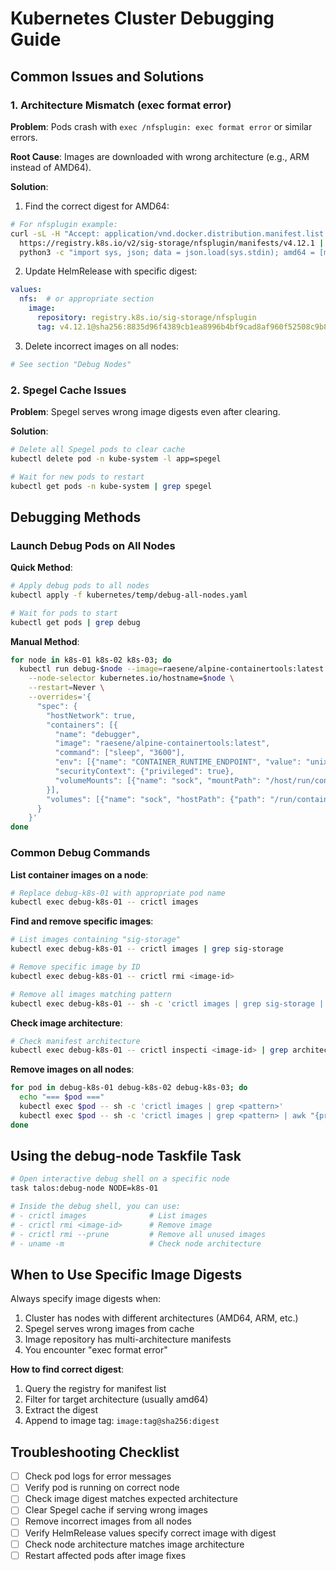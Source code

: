# Kubernetes Cluster Debugging Guide

## Common Issues and Solutions

### 1. Architecture Mismatch (exec format error)

**Problem**: Pods crash with `exec /nfsplugin: exec format error` or similar errors.

**Root Cause**: Images are downloaded with wrong architecture (e.g., ARM instead of AMD64).

**Solution**:
1. Find the correct digest for AMD64:
```bash
# For nfsplugin example:
curl -sL -H "Accept: application/vnd.docker.distribution.manifest.list.v2+json" \
  https://registry.k8s.io/v2/sig-storage/nfsplugin/manifests/v4.12.1 | \
  python3 -c "import sys, json; data = json.load(sys.stdin); amd64 = [m for m in data['manifests'] if m['platform']['architecture'] == 'amd64'][0]; print(amd64['digest'])"
```

2. Update HelmRelease with specific digest:
```yaml
values:
  nfs:  # or appropriate section
    image:
      repository: registry.k8s.io/sig-storage/nfsplugin
      tag: v4.12.1@sha256:8835d96f4389cb1ea8996b4bf9cad8af960f52508c9b8372a877c6656fd92264
```

3. Delete incorrect images on all nodes:
```bash
# See section "Debug Nodes"
```

### 2. Spegel Cache Issues

**Problem**: Spegel serves wrong image digests even after clearing.

**Solution**:
```bash
# Delete all Spegel pods to clear cache
kubectl delete pod -n kube-system -l app=spegel

# Wait for new pods to restart
kubectl get pods -n kube-system | grep spegel
```

## Debugging Methods

### Launch Debug Pods on All Nodes

**Quick Method**:
```bash
# Apply debug pods to all nodes
kubectl apply -f kubernetes/temp/debug-all-nodes.yaml

# Wait for pods to start
kubectl get pods | grep debug
```

**Manual Method**:
```bash
for node in k8s-01 k8s-02 k8s-03; do
  kubectl run debug-$node --image=raesene/alpine-containertools:latest \
    --node-selector kubernetes.io/hostname=$node \
    --restart=Never \
    --overrides='{
      "spec": {
        "hostNetwork": true,
        "containers": [{
          "name": "debugger",
          "image": "raesene/alpine-containertools:latest",
          "command": ["sleep", "3600"],
          "env": [{"name": "CONTAINER_RUNTIME_ENDPOINT", "value": "unix:///host/run/containerd/containerd.sock"}],
          "securityContext": {"privileged": true},
          "volumeMounts": [{"name": "sock", "mountPath": "/host/run/containerd"}]
        }],
        "volumes": [{"name": "sock", "hostPath": {"path": "/run/containerd", "type": "Directory"}}]
      }
    }'
done
```

### Common Debug Commands

**List container images on a node**:
```bash
# Replace debug-k8s-01 with appropriate pod name
kubectl exec debug-k8s-01 -- crictl images
```

**Find and remove specific images**:
```bash
# List images containing "sig-storage"
kubectl exec debug-k8s-01 -- crictl images | grep sig-storage

# Remove specific image by ID
kubectl exec debug-k8s-01 -- crictl rmi <image-id>

# Remove all images matching pattern
kubectl exec debug-k8s-01 -- sh -c 'crictl images | grep sig-storage | awk "{print \$3}" | xargs -r crictl rmi'
```

**Check image architecture**:
```bash
# Check manifest architecture
kubectl exec debug-k8s-01 -- crictl inspecti <image-id> | grep architecture
```

**Remove images on all nodes**:
```bash
for pod in debug-k8s-01 debug-k8s-02 debug-k8s-03; do
  echo "=== $pod ==="
  kubectl exec $pod -- sh -c 'crictl images | grep <pattern>'
  kubectl exec $pod -- sh -c 'crictl images | grep <pattern> | awk "{print \$3}" | xargs -r crictl rmi'
done
```

## Using the debug-node Taskfile Task

```bash
# Open interactive debug shell on a specific node
task talos:debug-node NODE=k8s-01

# Inside the debug shell, you can use:
# - crictl images              # List images
# - crictl rmi <image-id>      # Remove image
# - crictl rmi --prune         # Remove all unused images
# - uname -m                   # Check node architecture
```

## When to Use Specific Image Digests

Always specify image digests when:
1. Cluster has nodes with different architectures (AMD64, ARM, etc.)
2. Spegel serves wrong images from cache
3. Image repository has multi-architecture manifests
4. You encounter "exec format error"

**How to find correct digest**:
1. Query the registry for manifest list
2. Filter for target architecture (usually amd64)
3. Extract the digest
4. Append to image tag: `image:tag@sha256:digest`

## Troubleshooting Checklist

- [ ] Check pod logs for error messages
- [ ] Verify pod is running on correct node
- [ ] Check image digest matches expected architecture
- [ ] Clear Spegel cache if serving wrong images
- [ ] Remove incorrect images from all nodes
- [ ] Verify HelmRelease values specify correct image with digest
- [ ] Check node architecture matches image architecture
- [ ] Restart affected pods after image fixes
